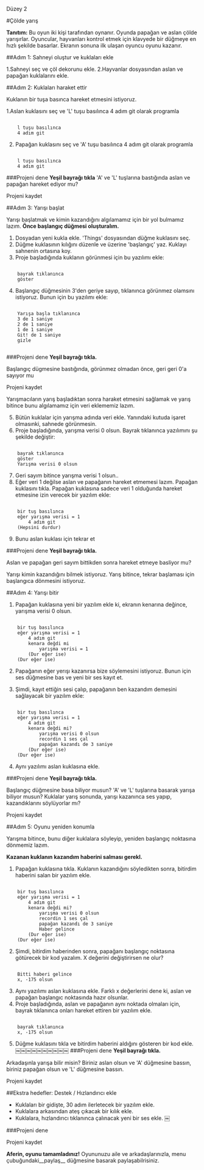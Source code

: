 Düzey 2

#Çölde yarış

__Tanıtım:__
Bu oyun iki kişi tarafından oynanır. Oyunda papağan ve aslan çölde yarışırlar. Oyuncular, hayvanları kontrol etmek için klavyede bir düğmeye en hızlı şekilde basarlar. Ekranın sonuna ilk ulaşan oyuncu oyunu kazanır.


##Adım 1: Sahneyi oluştur ve kuklaları ekle

1.Sahneyi seç ve çöl dekorunu ekle. 
2.Hayvanlar dosyasından aslan ve papağan kuklalarını ekle.



##Adım 2: Kuklaları haraket ettir


Kuklanın bir tuşa basınca hareket etmesini istiyoruz.


1.Aslan kuklasını seç ve 'L' tuşu basılınca 4 adım git olarak programla

```scratch

	l tuşu basılınca
	4 adım git
```

2. Papağan kuklasını seç ve 'A' tuşu basılınca 4 adım git olarak programla

```scratch

	l tuşu basılınca
	4 adım git
```

###Projeni dene
__Yeşil bayrağı tıkla__ 
'A' ve 'L' tuşlarına bastığında aslan ve papağan hareket ediyor mu?

Projeni kaydet


##Adım 3: Yarışı başlat

Yarışı başlatmak ve kimin kazandığını algılamamız için bir yol bulmamız lazım. __Önce başlangıç düğmesi oluşturalım.__

1. Dosyadan yeni kukla ekle. 'Things' dosyasından düğme kuklasını seç.
2. Düğme kuklasının kılığını düzenle ve üzerine 'başlangıç' yaz. Kuklayı sahnenin ortasına koy.
3. Proje başladığında kuklanın görünmesi için bu yazılımı ekle:

```scratch

	bayrak tıklanınca
	göster
```
4. Başlangıç düğmesinin 3'den geriye sayıp, tıklanınca görünmez olamsını istiyoruz. Bunun için bu yazılımı ekle:

```scratch

	Yarışa başla tıklanınca
	3 de 1 saniye
	2 de 1 saniye
	1 de 1 saniye
	Git! de 1 saniye
	gizle
	
```
###Projeni dene
__Yeşil bayrağı tıkla.__

Başlangıç dügmesine bastığında, görünmez olmadan önce, geri geri 0'a sayıyor mu

Projeni kaydet

Yarışmacıların yarış başladıktan sonra haraket etmesini  sağlamak ve yarış bitince bunu algılamamız için veri eklememiz lazım.

5. Bütün kuklalar için yarışma adında veri ekle. Yanındaki kutuda işaret olmasınki, sahnede görünmesin.
6. Proje başladığında, yarışma verisi 0 olsun. Bayrak tıklanınca yazılımını şu şekilde değiştir:

```scratch

	bayrak tıklanınca
	göster
	Yarışma verisi 0 olsun
```
7. Geri sayım bitince yarışma verisi 1 olsun..
8. Eğer veri 1 değilse aslan ve papağanın hareket etmemesi lazım. Papağan kuklasını tıkla.
Papağan kuklasına sadece veri 1 olduğunda hareket etmesine izin verecek bir yazılım ekle:

```scratch

	bir tuş basılınca
	eğer yarışma verisi = 1
		4 adım git
	(Hepsini durdur)
```
9. Bunu aslan kuklası için tekrar et

###Projeni dene
__Yeşil bayrağı tıkla.__

Aslan ve papağan geri sayım bittikden sonra hareket etmeye basliyor mu?

Yarışı kimin kazandığını bilmek istiyoruz. Yarış bitince, tekrar başlaması için başlangıca dönmesini istiyoruz.


##Adım 4: Yarışı bitir

1. Papağan kuklasına yeni bir yazılım ekle ki, ekranın kenarına değince, yarışma verisi 0 olsun.


```scratch

	bir tuş basılınca
	eğer yarışma verisi = 1
		4 adım git
		kenara değdi mi
			yarışma verisi = 1
		(Dur eğer ise)
	(Dur eğer ise)
```
2. Papağanın eğer yerışı kazanırsa bize söylemesini istiyoruz. Bunun için ses düğmesine bas ve yeni bir ses kayıt et. 

3. Şimdi, kayıt ettiğin sesi çalıp, papağanın ben kazandım demesini sağlayacak bir yazılım ekle:

```scratch

	bir tuş basılınca
	eğer yarışma verisi = 1
		4 adım git
		kenara değdi mi?
			yarışma verisi 0 olsun
			recordin 1 ses çal
			papağan kazandı de 3 saniye
		(Dur eğer ise)
	(Dur eğer ise)
```
4. Aynı yazılımı aslan kuklasına ekle.

###Projeni dene
__Yeşil bayrağı tıkla.__

Başlangıç düğmesine basa biliyor musun? 'A' ve 'L' tuşlarına basarak yarışa biliyor musun? 
Kuklalar yarış sonunda, yarışı kazanınca ses yapıp, kazandıklarını söylüyorlar mı?

Projeni kaydet

##Adım 5: Oyunu yeniden konumla

Yarışma bitince, bunu diğer kuklalara söyleyip, yeniden başlangıç noktasına dönmemiz lazım.

__Kazanan kuklanın kazandım haberini salması gerekl.__

1. Papağan kuklasına tıkla. Kuklanın kazandığını söyledikten sonra, bitirdim haberini salan bir yazılım ekle.

```scratch

	bir tuş basılınca
	eğer yarışma verisi = 1
		4 adım git
		kenara değdi mi?
			yarışma verisi 0 olsun
			recordin 1 ses çal
			papağan kazandı de 3 saniye
			Haber gelince
		(Dur eğer ise)
	(Dur eğer ise)
```
2. Şimdi, bitirdim haberinden sonra, papağanı başlangıç noktasına götürecek bir kod yazalım. X değerini değiştirirsen ne olur?

```scratch

	Bitti haberi gelince
	x, -175 olsun
```
3. Aynı yazılımı aslan kuklasına ekle. Farklı x değerlerini dene ki, aslan ve papağan başlangıc noktasında hazır olsunlar.
4. Proje başladığında, aslan ve papağanın aynı noktada olmaları için, bayrak tıklanınca onları hareket ettiren bir yazılım ekle.

```scratch

	bayrak tıklanınca
	x, -175 olsun
```
5. Düğme kuklasını tıkla ve bitirdim haberini aldığını gösteren bir kod ekle.
￼￼￼￼￼￼￼￼￼￼
###Projeni dene
__Yeşil bayrağı tıkla.__

Arkadaşınla yarışa bilir misin? Biriniz aslan olsun ve 'A' düğmesine bassın, biriniz papağan olsun ve 'L' düğmesine bassın.

Projeni kaydet

##Ekstra hedefler: Destek / Hızlandırıcı ekle


* Kuklaları bir gidişte, 30 adım ilerletecek bir yazılım ekle.
* Kuklalara arkasından ateş çıkacak bir kılık ekle.
* Kuklalara, hızlandırıcı tıklanınca çalınacak yeni bir ses ekle.
￼

###Projeni dene

Projeni kaydet


__Aferin, oyunu tamamladınız!__
Oyununuzu aile ve arkadaşlarınızla, menu çubuğundaki__paylaş__ düğmesine basarak paylaşabilrisiniz.
